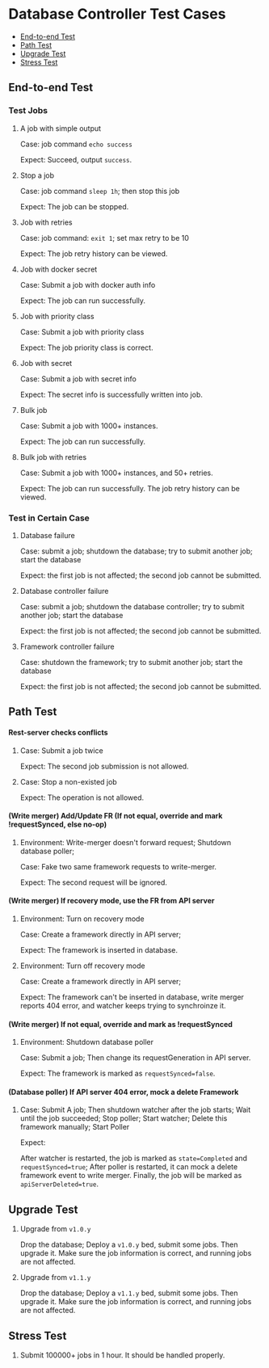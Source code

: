 # Database Controller Test Cases

  - [End-to-end Test](#test-jobs)
  - [Path Test](#path-test)
  - [Upgrade Test](#upgrade-test)
  - [Stress Test](#stress-test)

## End-to-end Test

### Test Jobs

1. A job with simple output

    Case: job command `echo success`

    Expect: Succeed, output `success`.

2. Stop a job

    Case: job command `sleep 1h`; then stop this job

    Expect: The job can be stopped.

3. Job with retries

    Case: job command: `exit 1`; set max retry to be 10

    Expect: The job retry history can be viewed.

4. Job with docker secret

    Case: Submit a job with docker auth info

    Expect: The job can run successfully.

5. Job with priority class

    Case: Submit a job with priority class

    Expect: The job priority class is correct.

6. Job with secret

    Case: Submit a job with secret info

    Expect: The secret info is successfully written into job.

7. Bulk job

    Case: Submit a job with 1000+ instances.

    Expect: The job can run successfully.

8. Bulk job with retries

    Case: Submit a job with 1000+ instances, and 50+ retries.

    Expect: The job can run successfully. The job retry history can be viewed.


### Test in Certain Case

1. Database failure

    Case: submit a job; shutdown the database; try to submit another job; start the database

    Expect: the first job is not affected; the second job cannot be submitted.

2. Database controller failure

    Case: submit a job; shutdown the database controller; try to submit another job; start the database

    Expect: the first job is not affected; the second job cannot be submitted.

3. Framework controller failure

    Case: shutdown the framework; try to submit another job; start the database

    Expect: the first job is not affected; the second job cannot be submitted.


## Path Test

#### Rest-server checks conflicts

1. Case: Submit a job twice

    Expect: The second job submission is not allowed.

2. Case: Stop a non-existed job

    Expect: The operation is not allowed.

#### (Write merger) Add/Update FR (If not equal, override and mark !requestSynced, else no-op)

1. Environment: Write-merger doesn't forward request; Shutdown database poller;

    Case: Fake two same framework requests to write-merger.

    Expect: The second request will be ignored.

#### (Write merger) If recovery mode, use the FR from API server

1. Environment: Turn on recovery mode

    Case: Create a framework directly in API server;

    Expect: The framework is inserted in database.

2. Environment: Turn off recovery mode

    Case: Create a framework directly in API server;

    Expect: The framework can't be inserted in database, write merger reports 404 error, and watcher keeps trying to synchroinze it.

#### (Write merger) If not equal, override and mark as !requestSynced

1. Environment: Shutdown database poller

    Case: Submit a job; Then change its requestGeneration in API server.

    Expect: The framework is marked as `requestSynced=false`.

#### (Database poller) If API server 404 error, mock a delete Framework

1. Case: Submit A job; Then shutdown watcher after the job starts; Wait until the job succeeded; Stop poller; Start watcher; Delete this framework manually; Start Poller

    Expect:

    After watcher is restarted, the job is marked as `state=Completed` and `requestSynced=true`;
    After poller is restarted, it can mock a delete framework event to write merger.
    Finally, the job will be marked as `apiServerDeleted=true`.

## Upgrade Test

1. Upgrade from `v1.0.y`

    Drop the database; Deploy a `v1.0.y` bed, submit some jobs. Then upgrade it. Make sure the job information is correct, and running jobs are not affected.

2. Upgrade from `v1.1.y`

    Drop the database; Deploy a `v1.1.y` bed, submit some jobs. Then upgrade it. Make sure the job information is correct, and running jobs are not affected.

## Stress Test

1. Submit 100000+ jobs in 1 hour. It should be handled properly.
